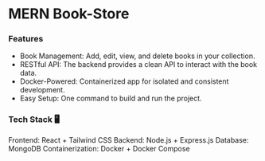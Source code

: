 <h1>MERN Book-Store</h1>

<h3>Features</h3>
<ul>
<li>Book Management: Add, edit, view, and delete books in your collection.</li>
    <li>RESTful API: The backend provides a clean API to interact with the book data.</li>
    <li>Docker-Powered: Containerized app for isolated and consistent development.</li>
    <li>Easy Setup: One command to build and run the project.</li>
    
</ul>
<h3>Tech Stack 🖥️</h3>
<p>
    Frontend: React + Tailwind CSS
    Backend: Node.js + Express.js
    Database: MongoDB
    Containerization: Docker + Docker Compose
 </p>



